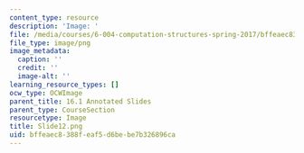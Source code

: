 ```yaml
---
content_type: resource
description: 'Image: '
file: /media/courses/6-004-computation-structures-spring-2017/bffeaec8388feaf5d6bebe7b326896ca_Slide12.png
file_type: image/png
image_metadata:
  caption: ''
  credit: ''
  image-alt: ''
learning_resource_types: []
ocw_type: OCWImage
parent_title: 16.1 Annotated Slides
parent_type: CourseSection
resourcetype: Image
title: Slide12.png
uid: bffeaec8-388f-eaf5-d6be-be7b326896ca
---
```

